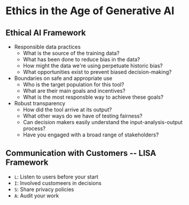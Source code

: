 # Ethics in the Age of Generative AI

## Ethical AI Framework

- Responsible data practices
    - What is the source of the training data?
    - What has been done to reduce bias in the data?
    - How might the data we're using perpetuate historic bias?
    - What opportunities exist to prevent biased decision-making?
- Boundaries on safe and appropriate use
    - Who is the target population for this tool?
    - What are their main goals and incentives?
    - What is the most responsble way to achieve these goals?
- Robust transparency
    - How did the tool arrive at its output?
    - What other ways do we have of testing fairness?
    - Can decision makers easily understand the input-analysis-output process?
    - Have you engaged with a broad range of stakeholders?

## Communication with Customers -- LISA Framework

- `L`: Listen to users before your start
- `I`: Involved customeers in decisions
- `S`: Share privacy policies
- `A`: Audit your work
